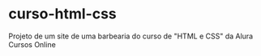 # curso-html-css

Projeto de um site de uma barbearia do curso de "HTML e CSS" da Alura Cursos Online
